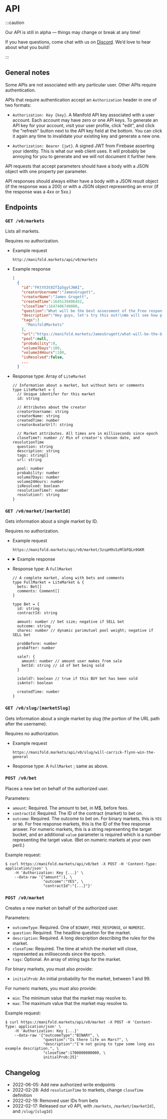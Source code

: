 # API

:::caution

Our API is still in alpha — things may change or break at any time!

If you have questions, come chat with us on [Discord](https://discord.com/invite/eHQBNBqXuh). We’d love to hear about what you build!

:::

## General notes

Some APIs are not associated with any particular user. Other APIs require authentication.

APIs that require authentication accept an `Authorization` header in one of two formats:

- `Authorization: Key {key}`. A Manifold API key associated with a user
  account. Each account may have zero or one API keys. To generate an API key
  for your account, visit your user profile, click "edit", and click the
  "refresh" button next to the API key field at the bottom. You can click it
  again any time to invalidate your existing key and generate a new one.

- `Authorization: Bearer {jwt}`. A signed JWT from Firebase asserting your
  identity. This is what our web client uses. It will probably be annoying for
  you to generate and we will not document it further here.

API requests that accept parameters should have a body with a JSON object with
one property per parameter.

API responses should always either have a body with a JSON result object (if
the response was a 200) or with a JSON object representing an error (if the
response was a 4xx or 5xx.)

## Endpoints

### `GET /v0/markets`

Lists all markets.

Requires no authorization.

- Example request
  ```
  http://manifold.markets/api/v0/markets
  ```
- Example response
  ```json
  [
    {
      "id":"FKtYX3t8ZfIp5gytJWAI",
      "creatorUsername":"JamesGrugett",
      "creatorName":"James Grugett",
      "createdTime":1645139406452,
      "closeTime":1647406740000,
      "question":"What will be the best assessment of the Free response feature on March 15th?",
      "description":"Hey guys, let's try this out!\nWe will see how people use the new Free response market type over the next month. Then I will pick the answer that I think best describes the consensus view of this feature on March 15th. Cheers.",
      "tags":[
        "ManifoldMarkets"
      ],
      "url":"https://manifold.markets/JamesGrugett/what-will-be-the-best-assessment-of",
      "pool":null,
      "probability":0,
      "volume7Days":100,
      "volume24Hours":100,
      "isResolved":false,
      ...
    }
  ```
- Response type: Array of `LiteMarket`

  ```tsx
  // Information about a market, but without bets or comments
  type LiteMarket = {
    // Unique identifer for this market
    id: string

    // Attributes about the creator
    creatorUsername: string
    creatorName: string
    createdTime: number
    creatorAvatarUrl?: string

    // Market attributes. All times are in milliseconds since epoch
    closeTime?: number // Min of creator's chosen date, and resolutionTime
    question: string
    description: string
    tags: string[]
    url: string

    pool: number
    probability: number
    volume7Days: number
    volume24Hours: number
    isResolved: boolean
    resolutionTime?: number
    resolution?: string
  }
  ```

### `GET /v0/market/[marketId]`

Gets information about a single market by ID.

Requires no authorization.

- Example request

  ```
  https://manifold.markets/api/v0/market/3zspH9sSzMlbFQLn9GKR
  ```

- <details><summary>Example response</summary><p>

  ```json
  {
    "id": "3zspH9sSzMlbFQLn9GKR",
    "creatorUsername": "Austin",
    "creatorName": "Austin Chen",
    "createdTime": 1644103005345,
    "closeTime": 1667894340000,
    "question": "Will Carrick Flynn win the general election for Oregon's 6th District?",
    "description": "The Effective Altruism movement usually stays out of politics, but here is a recent, highly-upvoted endorsement of donating to Carrick Flynn as a high-impact area: https://forum.effectivealtruism.org/posts/Qi9nnrmjwNbBqWbNT/the-best-usd5-800-i-ve-ever-donated-to-pandemic-prevention\nFurther reading: https://ballotpedia.org/Oregon%27s_6th_Congressional_District_election,_2022\n\n#EffectiveAltruism #Politics",
    "tags": ["EffectiveAltruism", "Politics"],
    "url": "https://manifold.markets/Austin/will-carrick-flynn-win-the-general",
    "pool": 400.0916328426886,
    "probability": 0.34455568984059187,
    "volume7Days": 326.9083671573114,
    "volume24Hours": 0,
    "isResolved": false,
    "bets": [
      {
        "createdTime": 1644103005345,
        "isAnte": true,
        "shares": 83.66600265340756,
        "userId": "igi2zGXsfxYPgB0DJTXVJVmwCOr2",
        "amount": 70,
        "probAfter": 0.3,
        "probBefore": 0.3,
        "id": "E1MjiVYBM0GkqRXhv5cR",
        "outcome": "NO",
        "contractId": "3zspH9sSzMlbFQLn9GKR"
      },
      {
        "contractId": "3zspH9sSzMlbFQLn9GKR",
        "probAfter": 0.3,
        "shares": 54.77225575051661,
        "userId": "igi2zGXsfxYPgB0DJTXVJVmwCOr2",
        "isAnte": true,
        "createdTime": 1644103005345,
        "id": "jn3iIGwD5f0vxOHxo62o",
        "amount": 30,
        "probBefore": 0.3,
        "outcome": "YES"
      },
      {
        "shares": 11.832723364874056,
        "probAfter": 0.272108843537415,
        "userId": "PkBnU8cAZiOLa0fjxiUzMKsFMYZ2",
        "contractId": "3zspH9sSzMlbFQLn9GKR",
        "outcome": "NO",
        "amount": 10,
        "id": "f6sHBab6lbGw9PsnVXdc",
        "probBefore": 0.3,
        "createdTime": 1644203305863
      },
      {
        "userId": "BTksWMdCeHfDitWVaAZdjLSdu3o1",
        "amount": 10,
        "id": "Vfui2KOQwy7gkRPP7xc6",
        "shares": 18.12694184700382,
        "outcome": "YES",
        "createdTime": 1644212358699,
        "contractId": "3zspH9sSzMlbFQLn9GKR",
        "probBefore": 0.272108843537415,
        "probAfter": 0.3367768595041322
      },
      {
        "contractId": "3zspH9sSzMlbFQLn9GKR",
        "probAfter": 0.3659259259259259,
        "userId": "BTksWMdCeHfDitWVaAZdjLSdu3o1",
        "probBefore": 0.3367768595041322,
        "amount": 5,
        "outcome": "YES",
        "createdTime": 1644433184238,
        "id": "eGI1VwAWF822LkcmOUot",
        "shares": 8.435122540124937
      },
      {
        "userId": "NHA7Gv9nNpb7b60GpLD3oFkBvPa2",
        "shares": 59.79133423528123,
        "amount": 50,
        "probAfter": 0.24495867768595042,
        "contractId": "3zspH9sSzMlbFQLn9GKR",
        "createdTime": 1644693685223,
        "probBefore": 0.3659259259259259,
        "id": "fbU0DbmDWMnubggpQotw",
        "outcome": "NO"
      },
      {
        "amount": 25,
        "userId": "iXw2OSyhs0c4QW2fAfK3yqmaYDv1",
        "probAfter": 0.20583333333333328,
        "outcome": "NO",
        "shares": 28.3920247989266,
        "contractId": "3zspH9sSzMlbFQLn9GKR",
        "createdTime": 1644695698202,
        "id": "k9hyljJD3MMXK2OYxTsR",
        "probBefore": 0.24495867768595042
      },
      {
        "createdTime": 1644716782308,
        "shares": 11.17480183821209,
        "probBefore": 0.20583333333333328,
        "userId": "clvYFhVDzccYu20OUc5NBKJyDxj2",
        "probAfter": 0.1927679500520291,
        "id": "yYkZ4JpLgZHrRQUugpCD",
        "outcome": "NO",
        "contractId": "3zspH9sSzMlbFQLn9GKR",
        "amount": 10
      },
      {
        "contractId": "3zspH9sSzMlbFQLn9GKR",
        "outcome": "YES",
        "amount": 30,
        "id": "IU2Hb1DesgKIN140BkhE",
        "shares": 58.893424111838016,
        "createdTime": 1644736846538,
        "probBefore": 0.1927679500520291,
        "userId": "BTksWMdCeHfDitWVaAZdjLSdu3o1",
        "probAfter": 0.3289359861591695
      },
      {
        "isSold": true,
        "userId": "5zeWhzi9nlNNf5C9TVjshAN7QOd2",
        "createdTime": 1644751343436,
        "outcome": "NO",
        "contractId": "3zspH9sSzMlbFQLn9GKR",
        "amount": 25,
        "probBefore": 0.3289359861591695,
        "id": "fkCxVH7THaDbEhyJjXVk",
        "probAfter": 0.2854194032651529,
        "shares": 30.022082866721178
      },
      {
        "probAfter": 0.2838618650900295,
        "id": "Ao05LRRMXVWw8d7LtwhL",
        "outcome": "NO",
        "probBefore": 0.2854194032651529,
        "shares": 1.1823269994736165,
        "userId": "pUF3dMs9oLNpgU2LYtFmodaoDow1",
        "amount": 1,
        "contractId": "3zspH9sSzMlbFQLn9GKR",
        "createdTime": 1644768321860
      },
      {
        "id": "LJ8H8DTuK7CH9vN3u0Sd",
        "createdTime": 1644771352663,
        "shares": 113.5114039238785,
        "probAfter": 0.17510453314667793,
        "outcome": "NO",
        "amount": 100,
        "probBefore": 0.2838618650900295,
        "contractId": "3zspH9sSzMlbFQLn9GKR",
        "userId": "ebX5nzwrs8V0M5UynWvbtcj7KAI2"
      },
      {
        "outcome": "YES",
        "amount": 20,
        "probBefore": 0.17510453314667793,
        "id": "TECEF9I5FqTqt6uTIsJX",
        "contractId": "3zspH9sSzMlbFQLn9GKR",
        "createdTime": 1644805061501,
        "shares": 43.88281646028875,
        "userId": "lHxg3179e4amWm5LJhJoJrcWK482",
        "probAfter": 0.24160019644701852
      },
      {
        "amount": -25.908367157311375,
        "id": "G3u2EzETWOyrGo15wtiQ",
        "outcome": "NO",
        "createdTime": 1644847494264,
        "sale": {
          "betId": "fkCxVH7THaDbEhyJjXVk",
          "amount": 25.862948799445807
        },
        "probAfter": 0.26957595409437557,
        "shares": -30.022082866721178,
        "probBefore": 0.24160019644701852,
        "contractId": "3zspH9sSzMlbFQLn9GKR",
        "userId": "5zeWhzi9nlNNf5C9TVjshAN7QOd2"
      },
      {
        "createdTime": 1644853733891,
        "userId": "lbTXACtCnIacKDloKfXxYkDn0zM2",
        "amount": 10,
        "id": "z443uCkbYRLZW9QdXu1u",
        "probAfter": 0.25822886066938844,
        "contractId": "3zspH9sSzMlbFQLn9GKR",
        "outcome": "NO",
        "shares": 11.655141043149968,
        "probBefore": 0.26957595409437557
      },
      {
        "userId": "BTksWMdCeHfDitWVaAZdjLSdu3o1",
        "amount": 15,
        "shares": 28.311399392675895,
        "id": "axoryV664uzHZ0jzWSXR",
        "outcome": "YES",
        "probBefore": 0.25822886066938844,
        "contractId": "3zspH9sSzMlbFQLn9GKR",
        "createdTime": 1644863335939,
        "probAfter": 0.3033936853512369
      },
      {
        "createdTime": 1644987330420,
        "id": "jHAYDdZRkDw3lFoDXdmm",
        "shares": 26.353902809992064,
        "userId": "BTksWMdCeHfDitWVaAZdjLSdu3o1",
        "contractId": "3zspH9sSzMlbFQLn9GKR",
        "probAfter": 0.34455568984059187,
        "probBefore": 0.3033936853512369,
        "amount": 15,
        "outcome": "YES"
      }
    ],
    "comments": [
      {
        "contractId": "3zspH9sSzMlbFQLn9GKR",
        "userUsername": "Celer",
        "userAvatarUrl": "https://lh3.googleusercontent.com/a/AATXAJwp0vAolZgOmT7GbzFq7mOf8lr0BFEB_LqWWfZk=s96-c",
        "userId": "NHA7Gv9nNpb7b60GpLD3oFkBvPa2",
        "text": "It's a D+3 district, and the person we're pushing is functionally an outsider. I maxed my donation, but 25%, what I bought down to, implying even odds on both the general and the primary, seems if anything optimistic.",
        "createdTime": 1644693740967,
        "id": "fbU0DbmDWMnubggpQotw",
        "betId": "fbU0DbmDWMnubggpQotw",
        "userName": "Celer"
      }
    ]
  }
  ```

    </p>
  </details>

- Response type: A `FullMarket`

  ```tsx
  // A complete market, along with bets and comments
  type FullMarket = LiteMarket & {
    bets: Bet[]
    comments: Comment[]
  }

  type Bet = {
    id: string
    contractId: string

    amount: number // bet size; negative if SELL bet
    outcome: string
    shares: number // dynamic parimutuel pool weight; negative if SELL bet

    probBefore: number
    probAfter: number

    sale?: {
      amount: number // amount user makes from sale
      betId: string // id of bet being sold
    }

    isSold?: boolean // true if this BUY bet has been sold
    isAnte?: boolean

    createdTime: number
  }
  ```

### `GET /v0/slug/[marketSlug]`

Gets information about a single market by slug (the portion of the URL path after the username).

Requires no authorization.

- Example request
  ```
  https://manifold.markets/api/v0/slug/will-carrick-flynn-win-the-general
  ```
- Response type: A `FullMarket` ; same as above.

### `POST /v0/bet`

Places a new bet on behalf of the authorized user.

Parameters:

- `amount`: Required. The amount to bet, in M$, before fees.
- `contractId`: Required. The ID of the contract (market) to bet on.
- `outcome`: Required. The outcome to bet on. For binary markets, this is `YES`
  or `NO`. For free response markets, this is the ID of the free response
  answer. For numeric markets, this is a string representing the target bucket,
  and an additional `value` parameter is required which is a number representing
  the target value. (Bet on numeric markets at your own peril.)

Example request:

```
$ curl https://manifold.markets/api/v0/bet -X POST -H 'Content-Type: application/json' \
    -H 'Authorization: Key {...}' \
    --data-raw '{"amount":1, \
                 "outcome":"YES", \
                 "contractId":"{...}"}'
```

### `POST /v0/market`

Creates a new market on behalf of the authorized user.

Parameters:

- `outcomeType`: Required. One of `BINARY`, `FREE_RESPONSE`, or `NUMERIC`.
- `question`: Required. The headline question for the market.
- `description`: Required. A long description describing the rules for the market.
- `closeTime`: Required. The time at which the market will close, represented as milliseconds since the epoch.
- `tags`: Optional. An array of string tags for the market.

For binary markets, you must also provide:

- `initialProb`: An initial probability for the market, between 1 and 99.

For numeric markets, you must also provide:

- `min`: The minimum value that the market may resolve to.
- `max`: The maximum value that the market may resolve to.

Example request:

```
$ curl https://manifold.markets/api/v0/market -X POST -H 'Content-Type: application/json' \
    -H 'Authorization: Key {...}'
    --data-raw '{"outcomeType":"BINARY", \
                 "question":"Is there life on Mars?", \
                 "description":"I'm not going to type some long ass example description.", \
                 "closeTime":1700000000000, \
                 initialProb:25}'
```

## Changelog

- 2022-06-05: Add new authorized write endpoints
- 2022-02-28: Add `resolutionTime` to markets, change `closeTime` definition
- 2022-02-19: Removed user IDs from bets
- 2022-02-17: Released our v0 API, with `/markets`, `/market/[marketId]`, and `/slug/[slugId]`
